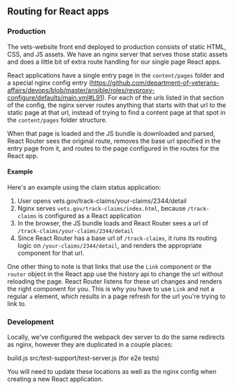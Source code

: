## Routing for React apps

### Production
The vets-website front end deployed to production consists of static HTML, CSS, and JS assets. We have an nginx server that serves those static assets and does a little bit of extra route handling for our single page React apps.

React applications have a single entry page in the `content/pages` folder and a special nginx config entry (https://github.com/department-of-veterans-affairs/devops/blob/master/ansible/roles/revproxy-configure/defaults/main.yml#L91). For each of the urls listed in that section of the config, the nginx server routes anything that starts with that url to the static page at that url, instead of trying to find a content page at that spot in the `content/pages` folder structure.

When that page is loaded and the JS bundle is downloaded and parsed, React Router sees the original route, removes the base url specified in the entry page from it, and routes to the page configured in the routes for the React app.

#### Example

Here's an example using the claim status application:

1. User opens vets.gov/track-claims/your-claims/2344/detail
2. Nginx serves `vets.gov/track-claims/index.html`, because `/track-claims` is configured as a React application
3. In the browser, the JS bundle loads and React Router sees a url of `/track-claims/your-claims/2344/detail`
4. Since React Router has a base url of `/track-claims`, it runs its routing logic on `/your-claims/2344/detail`, and renders the appropriate component for that url.

One other thing to note is that links that use the `Link` component or the `router` object in the React app use the history api to change the url without reloading the page. React Router listens for these url changes and renders the right component for you. This is why you have to use `Link` and not a regular `a` element, which results in a page refresh for the url you're trying to link to.

### Development

Locally, we've configured the webpack dev server to do the same redirects as nginx, however they are duplicated in a couple places:

build.js
src/test-support/test-server.js (for e2e tests)

You will need to update these locations as well as the nginx config when creating a new React application.
